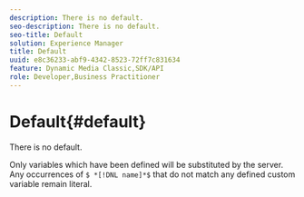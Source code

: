 ```yaml
---
description: There is no default.
seo-description: There is no default.
seo-title: Default
solution: Experience Manager
title: Default
uuid: e8c36233-abf9-4342-8523-72ff7c831634
feature: Dynamic Media Classic,SDK/API
role: Developer,Business Practitioner
---
```


# Default{#default}

There is no default.

Only variables which have been defined will be substituted by the server. Any occurrences of `$ *[!DNL name]*$` that do not match any defined custom variable remain literal. 
